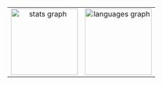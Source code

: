 <table>
  <tr>
    <td align="center">
      <img src="https://github-readme-stats.vercel.app/api?username=tysaiwofc&hide_title=false&hide_rank=false&show_icons=true&include_all_commits=true&count_private=true&disable_animations=false&theme=dark&locale=en&hide_border=false&order=1" height="150" alt="stats graph" />
    </td>
    <td align="center">
      <img src="https://github-readme-stats.vercel.app/api/top-langs?username=tysaiwofc&locale=en&hide_title=true&layout=compact&card_width=320&langs_count=5&theme=dark&hide_border=false&order=2" height="150" alt="languages graph" />
    </td>
  </tr>
</table>
